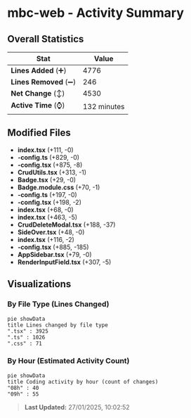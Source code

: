 # mbc-web - Activity Summary 

## Overall Statistics

| Stat                   | Value                                                             |
| ---------------------- | ----------------------------------------------------------------- |
| **Lines Added** (➕)   | 4776                                          |
| **Lines Removed** (➖) | 246                                        |
| **Net Change** (↕)    | 4530                |
| **Active Time** (⌚)   | 132 minutes |


## Modified Files
- **index.tsx** (+111, -0)
- **-config.ts** (+829, -0)
- **-config.tsx** (+875, -8)
- **CrudUtils.tsx** (+313, -1)
- **Badge.tsx** (+29, -0)
- **Badge.module.css** (+70, -1)
- **-config.ts** (+197, -0)
- **-config.tsx** (+198, -2)
- **index.tsx** (+68, -0)
- **index.tsx** (+463, -5)
- **CrudDeleteModal.tsx** (+188, -37)
- **SideOver.tsx** (+48, -0)
- **index.tsx** (+116, -2)
- **-config.tsx** (+885, -185)
- **AppSidebar.tsx** (+79, -0)
- **RenderInputField.tsx** (+307, -5)

## Visualizations

### By File Type (Lines Changed)

```mermaid
pie showData
title Lines changed by file type
".tsx" : 3925
".ts" : 1026
".css" : 71
```

### By Hour (Estimated Activity Count)

```mermaid
pie showData
title Coding activity by hour (count of changes)
"08h" : 40
"09h" : 55
```


> **Last Updated:** 27/01/2025, 10:02:52